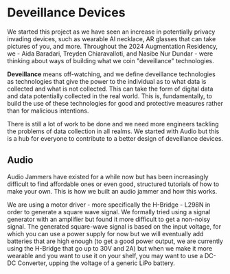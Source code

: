 # Deveillance Devices
We started this project as we have seen an increase in potentially privacy invading devices, such as wearable AI necklace, AR glasses that can take pictures of you, and more. Throughout the 2024 Augmentation Residency, we - Aida Baradari, Treyden Chiaravalloti, and Nasibe Nur Dundar - were thinking about ways of building what we coin "deveillance" technologies. 

**Deveillance** means off-watching, and we define deveillance technologies as technologies that give the power to the individual as to what data is collected and what is not collected. This can take the form of digital data and data potentially collected in the real world. This is, fundamentally, to build the use of these technologies for good and protective measures rather than for malicious intentions. 

There is still a lot of work to be done and we need more engineers tackling the problems of data collection in all realms. We started with Audio but this is a hub for everyone to contribute to a better design of deveillance devices. 

## Audio
Audio Jammers have existed for a while now but has been increasingly difficult to find affordable ones or even good, structured tutorials of how to make your own. This is how we built an audio jammer and how this works.

We are using a motor driver - more specifically the H-Bridge - L298N in order to generate a square wave signal. We formally tried using a signal generator with an amplifier but found it more difficult to get a non-noisy signal. 
The generated square-wave signal is based on the input voltage, for which you can use a power supply for now but we will eventually add batteries that are high enough (to get a good power output, we are currently using the H-Bridge that go up to 30V and 2A) but when we make it more wearable and you want to use it on your shelf, you may want to use a DC-DC Converter, upping the voltage of a generic LiPo battery. 
